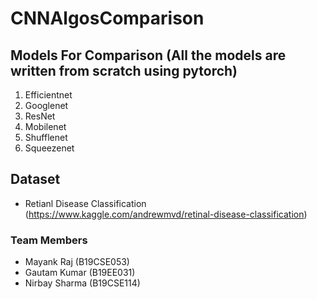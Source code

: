 # CNNAlgosComparison

## Models For Comparison (All the models are written from scratch using pytorch)

1. Efficientnet
2. Googlenet
3. ResNet
4. Mobilenet
5. Shufflenet
6. Squeezenet

## Dataset

- Retianl Disease Classification (https://www.kaggle.com/andrewmvd/retinal-disease-classification)

### Team Members

- Mayank Raj (B19CSE053)
- Gautam Kumar (B19EE031)
- Nirbay Sharma (B19CSE114)
